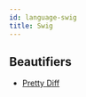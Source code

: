 ```yaml
---
id: language-swig
title: Swig
---
```

## Beautifiers
- [Pretty Diff](/docs/beautifier-pretty-diff.html)